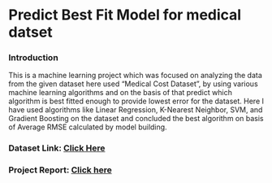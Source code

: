 # Predict Best Fit Model for medical datset
### Introduction
This is a machine learning project which was focused on analyzing the data from the given dataset here used “Medical Cost Dataset”, by using various machine learning algorithms and on the basis of that predict which algorithm is best fitted enough to provide lowest error for the dataset. Here I have used algorithms like Linear Regression, K-Nearest Neighbor, SVM, and Gradient Boosting on the dataset and concluded the best algorithm on basis of Average RMSE calculated by model building.

### Dataset Link: <a href="https://www.kaggle.com/datasets/mirichoi0218/insurance"> Click Here </a>

### Project Report: <a href="https://docs.google.com/document/d/1bG2WqQPtIq0PQ4dGqaowYcRV-FzwMFteZUtJegNXZC8/edit?usp=sharing">Click here</a>
